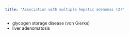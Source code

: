 ```yaml
---
title: "Association with multiple hepatic adenomas (2)"
---
```

- glycogen storage disease (von Gierke)
- liver adenomatosis


